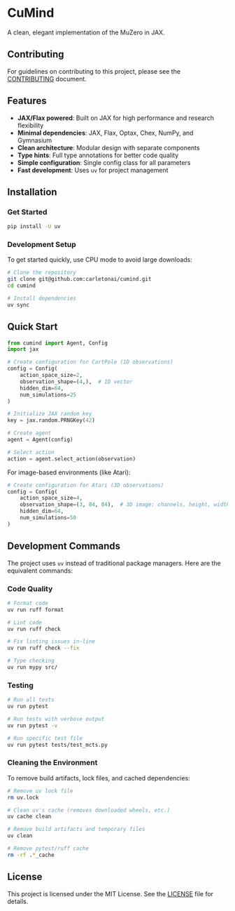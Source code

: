 # CuMind

A clean, elegant implementation of the MuZero in JAX.

## Contributing
For guidelines on contributing to this project, please see the [CONTRIBUTING](CONTRIBUTING) document.

## Features

- **JAX/Flax powered**: Built on JAX for high performance and research flexibility
- **Minimal dependencies**: JAX, Flax, Optax, Chex, NumPy, and Gymnasium
- **Clean architecture**: Modular design with separate components
- **Type hints**: Full type annotations for better code quality
- **Simple configuration**: Single config class for all parameters
- **Fast development**: Uses `uv` for project management

## Installation

### Get Started

```bash
pip install -U uv
```

### Development Setup

To get started quickly, use CPU mode to avoid large downloads:

```bash
# Clone the repository
git clone git@github.com:carletonai/cumind.git
cd cumind

# Install dependencies
uv sync 
```

## Quick Start

```python
from cumind import Agent, Config
import jax

# Create configuration for CartPole (1D observations)
config = Config(
    action_space_size=2,
    observation_shape=(4,),  # 1D vector
    hidden_dim=64,
    num_simulations=25
)

# Initialize JAX random key
key = jax.random.PRNGKey(42)

# Create agent
agent = Agent(config)

# Select action
action = agent.select_action(observation)
```

For image-based environments (like Atari):

```python
# Create configuration for Atari (3D observations)
config = Config(
    action_space_size=4,
    observation_shape=(3, 84, 84),  # 3D image: channels, height, width
    hidden_dim=64,
    num_simulations=50
)
```

## Development Commands

The project uses `uv` instead of traditional package managers. Here are the equivalent commands:


### Code Quality
```bash
# Format code 
uv run ruff format

# Lint code 
uv run ruff check

# Fix linting issues in-line 
uv run ruff check --fix

# Type checking 
uv run mypy src/
```

### Testing
```bash
# Run all tests 
uv run pytest

# Run tests with verbose output 
uv run pytest -v

# Run specific test file 
uv run pytest tests/test_mcts.py
```

### Cleaning the Environment

To remove build artifacts, lock files, and cached dependencies:

```bash
# Remove uv lock file
rm uv.lock

# Clean uv's cache (removes downloaded wheels, etc.)
uv cache clean

# Remove build artifacts and temporary files
uv clean

# Remove pytest/ruff cache 
rm -rf .*_cache
```

## License

This project is licensed under the MIT License. See the [LICENSE](LICENSE) file for details.